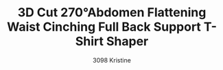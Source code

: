 ---
layout: product
title: 3D Cut 270°Abdomen Flattening Waist Cinching Full Back Support T-Shirt Shaper
subtitle: 3098 Kristine
price: '38.00'
feature_image: 
  - /shaping-lingerie/3098-front.jpg
  - /shaping-lingerie/3098-back.jpg
categories: 
  - Tummy & Waist
  - Back Support
  - Arms
  - Bust
  - Tops
---
